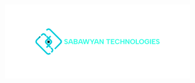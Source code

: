 <p align="center"><img src="https://github.com/sabawyan/media/raw/main/images/icon.png?raw=true" alt="Sabawyan Tech" /></p>
